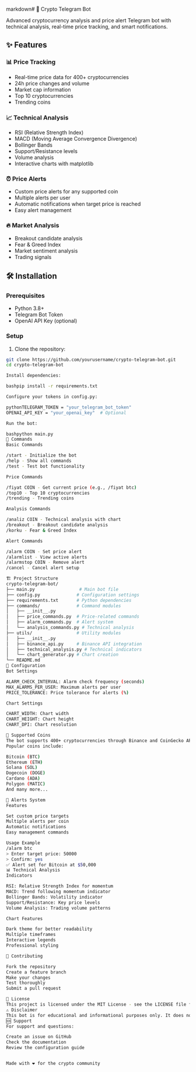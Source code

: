 markdown# 🚀 Crypto Telegram Bot

Advanced cryptocurrency analysis and price alert Telegram bot with technical analysis, real-time price tracking, and smart notifications.

## ✨ Features

### 📊 Price Tracking
- Real-time price data for 400+ cryptocurrencies
- 24h price changes and volume
- Market cap information
- Top 10 cryptocurrencies
- Trending coins

### 📈 Technical Analysis
- RSI (Relative Strength Index)
- MACD (Moving Average Convergence Divergence)
- Bollinger Bands
- Support/Resistance levels
- Volume analysis
- Interactive charts with matplotlib

### ⏰ Price Alerts
- Custom price alerts for any supported coin
- Multiple alerts per user
- Automatic notifications when target price is reached
- Easy alert management

### 🔥 Market Analysis
- Breakout candidate analysis
- Fear & Greed Index
- Market sentiment analysis
- Trading signals

## 🛠️ Installation

### Prerequisites
- Python 3.8+
- Telegram Bot Token
- OpenAI API Key (optional)

### Setup
1. Clone the repository:
```bash
git clone https://github.com/yourusername/crypto-telegram-bot.git
cd crypto-telegram-bot

Install dependencies:

bashpip install -r requirements.txt

Configure your tokens in config.py:

pythonTELEGRAM_TOKEN = "your_telegram_bot_token"
OPENAI_API_KEY = "your_openai_key"  # Optional

Run the bot:

bashpython main.py
📱 Commands
Basic Commands

/start - Initialize the bot
/help - Show all commands
/test - Test bot functionality

Price Commands

/fiyat COIN - Get current price (e.g., /fiyat btc)
/top10 - Top 10 cryptocurrencies
/trending - Trending coins

Analysis Commands

/analiz COIN - Technical analysis with chart
/breakout - Breakout candidate analysis
/korku - Fear & Greed Index

Alert Commands

/alarm COIN - Set price alert
/alarmlist - View active alerts
/alarmstop COIN - Remove alert
/cancel - Cancel alert setup

🏗️ Project Structure
crypto-telegram-bot/
├── main.py                 # Main bot file
├── config.py              # Configuration settings
├── requirements.txt       # Python dependencies
├── commands/              # Command modules
│   ├── __init__.py
│   ├── price_commands.py  # Price-related commands
│   ├── alarm_commands.py  # Alert system
│   └── analysis_commands.py # Technical analysis
├── utils/                 # Utility modules
│   ├── __init__.py
│   ├── binance_api.py     # Binance API integration
│   ├── technical_analysis.py # Technical indicators
│   └── chart_generator.py # Chart creation
└── README.md
🔧 Configuration
Bot Settings

ALARM_CHECK_INTERVAL: Alarm check frequency (seconds)
MAX_ALARMS_PER_USER: Maximum alerts per user
PRICE_TOLERANCE: Price tolerance for alerts (%)

Chart Settings

CHART_WIDTH: Chart width
CHART_HEIGHT: Chart height
CHART_DPI: Chart resolution

🎯 Supported Coins
The bot supports 400+ cryptocurrencies through Binance and CoinGecko APIs:
Popular coins include:

Bitcoin (BTC)
Ethereum (ETH)
Solana (SOL)
Dogecoin (DOGE)
Cardano (ADA)
Polygon (MATIC)
And many more...

🚨 Alerts System
Features

Set custom price targets
Multiple alerts per coin
Automatic notifications
Easy management commands

Usage Example
/alarm btc
> Enter target price: 50000
> Confirm: yes
✅ Alert set for Bitcoin at $50,000
📊 Technical Analysis
Indicators

RSI: Relative Strength Index for momentum
MACD: Trend following momentum indicator
Bollinger Bands: Volatility indicator
Support/Resistance: Key price levels
Volume Analysis: Trading volume patterns

Chart Features

Dark theme for better readability
Multiple timeframes
Interactive legends
Professional styling

🤝 Contributing

Fork the repository
Create a feature branch
Make your changes
Test thoroughly
Submit a pull request

📄 License
This project is licensed under the MIT License - see the LICENSE file for details.
⚠️ Disclaimer
This bot is for educational and informational purposes only. It does not provide financial advice. Always do your own research before making investment decisions.
🆘 Support
For support and questions:

Create an issue on GitHub
Check the documentation
Review the configuration guide


Made with ❤️ for the crypto community
